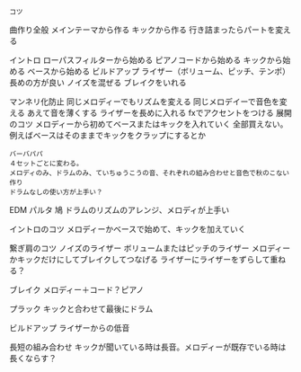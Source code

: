 	コツ
曲作り全般	メインテーマから作る
	キックから作る
	行き詰まったらパートを変える
	
	
イントロ	ローパスフィルターから始める
	ピアノコードから始める
	キックから始める
	ベースから始める
ビルドアップ	ライザー（ボリューム、ピッチ、テンポ）長めの方が良い
	ノイズを混ぜる
	ブレイクをいれる
	
マンネリ化防止	同じメロディーでもリズムを変える
	同じメロデイーで音色を変える
	あえて音を薄くする
	ライザーを長めに入れる
	fxでアクセントをつける
展開のコツ	メロディーから初めてベースまたはキックを入れていく
	全部買えない。例えばベースはそのままでキックをクラップにするとか
	
	
	
	バーバパパ
	４セットごとに変わる。
	メロディのみ、ドラムのみ、ていちゅうこうの音、それぞれの組み合わせと音色で秋のこない作り
	ドラムなしの使い方が上手い？
EDM	
パルタ	
鳩	ドラムのリズムのアレンジ、メロディが上手い
	
	
イントロのコツ	メロディーかベースで始めて、キックを加えていく
	
	
	
繋ぎ肩のコツ	ノイズのライザー
	ボリュームまたはピッチのライザー
	メロディーかキックだけにしてブレイクしてつなげる
	ライザーにライザーをずらして重ねる？
	
ブレイク	メロディー＋コード？ピアノ
	
	
プラック	キックと合わせて最後にドラム
	
	
ビルドアップ	ライザーからの低音
	
長短の組み合わせ	キックが聞いている時は長音。メロディーが既存でいる時は長くならす？
	
	
